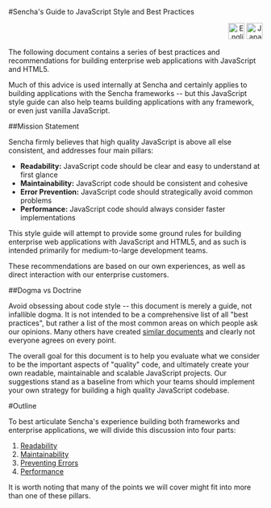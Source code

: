 #Sencha's Guide to JavaScript Style and Best Practices
<p align="right">
<img alt="English (US)" title="English (US)" src="https://raw.githubusercontent.com/emcrisostomo/flags/master/png/256/US.png" width="32">
<a href="ja/README.md" border="2"><img alt="Japanese" title="Japanese" src="https://raw.githubusercontent.com/emcrisostomo/flags/master/png/256/JP.png" width="32"></a>
</p>
The following document contains a series of best practices and recommendations for building enterprise web applications 
with JavaScript and HTML5. 

Much of this advice is used internally at Sencha and certainly applies to building applications with the Sencha 
frameworks -- but this JavaScript style guide can also help teams building applications with any framework, or 
even just vanilla JavaScript.

##Mission Statement

Sencha firmly believes that high quality JavaScript is above all else consistent, and addresses four main pillars:

  - **Readability:** JavaScript code should be clear and easy to understand at first glance
  - **Maintainability:** JavaScript code should be consistent and cohesive
  - **Error Prevention:** JavaScript code should strategically avoid common problems
  - **Performance:** JavaScript code should always consider faster implementations

This style guide will attempt to provide some ground rules for building enterprise web applications with JavaScript and 
HTML5, and as such is intended primarily for medium-to-large development teams. 

These recommendations are based on our own experiences, as well as direct interaction with our enterprise customers.

##Dogma vs Doctrine

Avoid obsessing about code style -- this document is merely a guide, not infallible dogma. It is not intended to be a 
comprehensive list of all "best practices", but rather a list of the most common areas on which people ask our 
opinions. Many others have created [similar documents](Resources.md) and clearly not everyone agrees on every point. 

The overall goal for this document is to help you evaluate what we consider to be the important aspects of "quality" 
code, and ultimately create your own readable, maintainable and scalable JavaScript projects. Our suggestions stand as 
a baseline from which your teams should implement your own strategy for building a high quality JavaScript codebase. 

#Outline

To best articulate Sencha's experience building both frameworks and enterprise applications, we will divide this 
discussion into four parts:

  1. [Readability](Readable_JavaScript.md)
  2. [Maintainability](Maintainable_JavaScript.md)
  3. [Preventing Errors](Preventing_JavaScript_Errors.md)
  4. [Performance](JavaScript_Performance.md)

It is worth noting that many of the points we will cover might fit into more than one of these pillars. 
